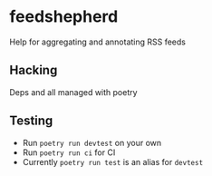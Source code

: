 # feedshepherd

Help for aggregating and annotating RSS feeds

## Hacking

Deps and all managed with poetry

## Testing

* Run `poetry run devtest` on your own
* Run `poetry run ci` for CI
* Currently `poetry run test` is an alias for `devtest`